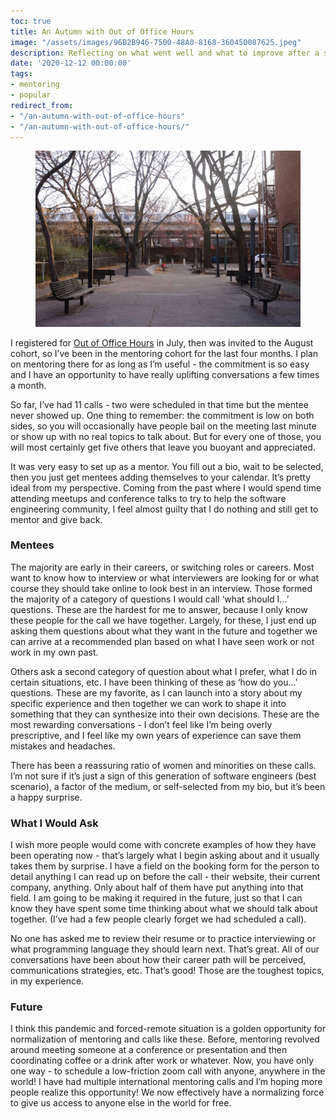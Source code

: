 ```yaml
---
toc: true
title: An Autumn with Out of Office Hours
image: "/assets/images/96B2B946-7500-48A0-8168-360450087625.jpeg"
description: Reflecting on what went well and what to improve after a season of mentoring brand new software engineers.
date: '2020-12-12 00:00:00'
tags:
- mentoring
- popular
redirect_from:
- "/an-autumn-with-out-of-office-hours"
- "/an-autumn-with-out-of-office-hours/"
---
```


<figure class="kg-card kg-image-card"><img src="/assets/images/96B2B946-7500-48A0-8168-360450087625.jpeg" /></figure>

I registered for [Out of Office Hours](https://www.outofofficehours.com) in July, then was invited to the August cohort, so I’ve been in the mentoring cohort for the last four months. I plan on mentoring there for as long as I’m useful - the commitment is so easy and I have an opportunity to have really uplifting conversations a few times a month.

So far, I’ve had 11 calls - two were scheduled in that time but the mentee never showed up. One thing to remember: the commitment is low on both sides, so you will occasionally have people bail on the meeting last minute or show up with no real topics to talk about. But for every one of those, you will most certainly get five others that leave you buoyant and appreciated.

It was very easy to set up as a mentor. You fill out a bio, wait to be selected, then you just get mentees adding themselves to your calendar. It’s pretty ideal from my perspective. Coming from the past where I would spend time attending meetups and conference talks to try to help the software engineering community, I feel almost guilty that I do nothing and still get to mentor and give back.

### Mentees

The majority are early in their careers, or switching roles or careers. Most want to know how to interview or what interviewers are looking for or what course they should take online to look best in an interview. Those formed the majority of a category of questions I would call ‘what should I…’ questions. These are the hardest for me to answer, because I only know these people for the call we have together. Largely, for these, I just end up asking them questions about what they want in the future and together we can arrive at a recommended plan based on what I have seen work or not work in my own past.

Others ask a second category of question about what I prefer, what I do in certain situations, etc. I have been thinking of these as ‘how do you…’ questions. These are my favorite, as I can launch into a story about my specific experience and then together we can work to shape it into something that they can synthesize into their own decisions. These are the most rewarding conversations - I don’t feel like I’m being overly prescriptive, and I feel like my own years of experience can save them mistakes and headaches.

There has been a reassuring ratio of women and minorities on these calls. I’m not sure if it’s just a sign of this generation of software engineers (best scenario), a factor of the medium, or self-selected from my bio, but it’s been a happy surprise.

### What I Would Ask

I wish more people would come with concrete examples of how they have been operating now - that’s largely what I begin asking about and it usually takes them by surprise. I have a field on the booking form for the person to detail anything I can read up on before the call - their website, their current company, anything. Only about half of them have put anything into that field. I am going to be making it required in the future, just so that I can know they have spent some time thinking about what we should talk about together. (I’ve had a few people clearly forget we had scheduled a call).

No one has asked me to review their resume or to practice interviewing or what programming language they should learn next. That’s great. All of our conversations have been about how their career path will be perceived, communications strategies, etc. That’s good! Those are the toughest topics, in my experience.

### Future

I think this pandemic and forced-remote situation is a golden opportunity for normalization of mentoring and calls like these. Before, mentoring revolved around meeting someone at a conference or presentation and then coordinating coffee or a drink after work or whatever. Now, you have only one way - to schedule a low-friction zoom call with anyone, anywhere in the world! I have had multiple international mentoring calls and I’m hoping more people realize this opportunity! We now effectively have a normalizing force to give us access to anyone else in the world for free.

